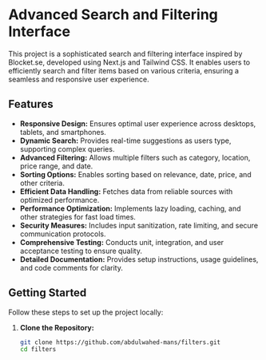 # Advanced Search and Filtering Interface

This project is a sophisticated search and filtering interface inspired by Blocket.se, developed using Next.js and Tailwind CSS. It enables users to efficiently search and filter items based on various criteria, ensuring a seamless and responsive user experience.

## Features

- **Responsive Design:** Ensures optimal user experience across desktops, tablets, and smartphones.
- **Dynamic Search:** Provides real-time suggestions as users type, supporting complex queries.
- **Advanced Filtering:** Allows multiple filters such as category, location, price range, and date.
- **Sorting Options:** Enables sorting based on relevance, date, price, and other criteria.
- **Efficient Data Handling:** Fetches data from reliable sources with optimized performance.
- **Performance Optimization:** Implements lazy loading, caching, and other strategies for fast load times.
- **Security Measures:** Includes input sanitization, rate limiting, and secure communication protocols.
- **Comprehensive Testing:** Conducts unit, integration, and user acceptance testing to ensure quality.
- **Detailed Documentation:** Provides setup instructions, usage guidelines, and code comments for clarity.

## Getting Started

Follow these steps to set up the project locally:

1. **Clone the Repository:**

   ```bash
   git clone https://github.com/abdulwahed-mans/filters.git
   cd filters
